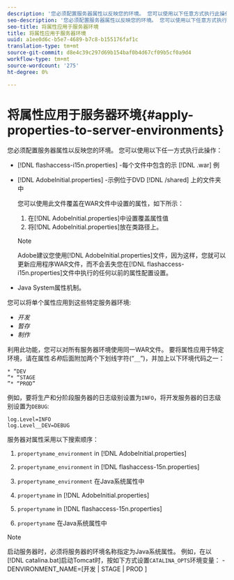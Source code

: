 ```yaml
---
description: '您必须配置服务器属性以反映您的环境。 您可以使用以下任意方式执行此操作 '
seo-description: '您必须配置服务器属性以反映您的环境。 您可以使用以下任意方式执行此操作 '
seo-title: 将属性应用于服务器环境
title: 将属性应用于服务器环境
uuid: a1ee0d6c-b5e7-4689-b7c8-b155176faf1c
translation-type: tm+mt
source-git-commit: d8e4c39c297d69b154baf0b4d67cf09b5cf0a9d4
workflow-type: tm+mt
source-wordcount: '275'
ht-degree: 0%

---
```



# 将属性应用于服务器环境{#apply-properties-to-server-environments}

您必须配置服务器属性以反映您的环境。 您可以使用以下任一方式执行此操作：

* [!DNL flashaccess-i15n.properties] -每个文件中包含的示 [!DNL .war] 例

* [!DNL AdobeInitial.properties] -示例位于DVD [!DNL /shared] 上的文件夹中

   您可以使用此文件覆盖在WAR文件中设置的属性，如下所示：

   1. 在[!DNL AdobeInitial.properties]中设置覆盖属性值
   1. 将[!DNL AdobeInitial.properties]放在类路径上。

   >[!NOTE]
   >
   >Adobe建议您使用[!DNL AdobeInitial.properties]文件，因为这样，您就可以更新应用程序WAR文件，而不会丢失您在[!DNL flashaccess-i15n.properties]文件中执行的任何以前的属性配置设置。

* Java System属性机制。

您可以将单个属性应用到这些特定服务器环境:

* *开发*
* *暂存*
* *制作*

利用此功能，您可以对所有服务器环境使用同一WAR文件。 要将属性应用于特定环境，请在属性&#x200B;*名称*&#x200B;后面附加两个下划线字符(“`__`”)，并加上以下环境代码之一：

    * “DEV
    ”* “STAGE
    ”* “PROD”

<!--<a id="example_A7A58E3EE8DA4114B4F7A9EEB69D50CA"></a>-->

例如，要将生产和分阶段服务器的日志级别设置为`INFO`，将开发服务器的日志级别设置为`DEBUG`:

```
log.Level=INFO  
log.Level__DEV=DEBUG 
```

服务器对属性采用以下搜索顺序：

1. `propertyname_environment` in  [!DNL AdobeInitial.properties]

1. `propertyname_environment` in  [!DNL flashaccess-15n.properties]

1. `propertyname_environment` 在Java系统属性中
1. `propertyname` in  [!DNL AdobeInitial.properties]

1. `propertyname` in  [!DNL flashaccess-15n.properties]

1. `propertyname` 在Java系统属性中

>[!NOTE]
>
>启动服务器时，必须将服务器的环境名称指定为Java系统属性。 例如，在以[!DNL catalina.bat]启动Tomcat时，按如下方式设置`CATALINA_OPTS`环境变量：
>-DENVIRONMENT_NAME=[开发 | STAGE | PROD ]
